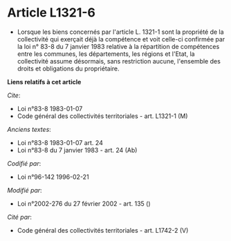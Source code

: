 # Article L1321-6

- Lorsque les biens concernés par l'article L. 1321-1 sont la propriété de la collectivité qui exerçait déjà la compétence et
voit celle-ci confirmée par la loi n° 83-8 du 7 janvier 1983 relative à la répartition de compétences entre les communes, les
départements, les régions et l'Etat, la collectivité assume désormais, sans restriction aucune, l'ensemble des droits et
obligations du propriétaire.

**Liens relatifs à cet article**

_Cite_:

  - Loi n°83-8 1983-01-07
  - Code général des collectivités territoriales - art. L1321-1 (M)

_Anciens textes_:

  - Loi n°83-8 1983-01-07 art. 24
  - Loi n°83-8 du 7 janvier 1983 - art. 24 (Ab)

_Codifié par_:

  - Loi n°96-142 1996-02-21

_Modifié par_:

  - Loi n°2002-276 du 27 février 2002 - art. 135 ()

_Cité par_:

  - Code général des collectivités territoriales - art. L1742-2 (V)
